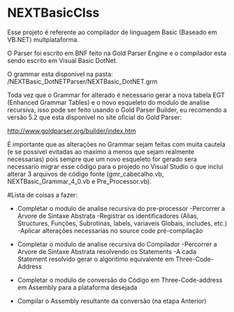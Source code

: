 # NEXTBasicClss

Esse projeto é referente ao compilador de linguagem Basic (Baseado em VB.NET) multplataforma.

O Parser foi escrito em BNF feito na Gold Parser Engine e o compilador esta sendo escrito em Visual Basic DotNet.

  O grammar esta disponivel na pasta: /NEXTBasic_DotNETParser/NEXTBasic_DotNET.grm
  
  Toda vez que o Grammar for alterado é necessario gerar a nova tabela EGT (Enhanced Grammar Tables) e o novo esqueleto do modulo de analise recursiva, isso pode ser feito usando o Gold Parser Builder, eu recomendo a versão 5.2 que esta disponivel no site oficial do Gold Parser:
  
  http://www.goldparser.org/builder/index.htm
  
  É importante que as alterações no Grammar sejam feitas com muita cautela (e se possivel evitadas ao maximo a menos que sejam realmente necessarias) pois sempre que um novo esqueleto for gerado sera necessario migrar esse código para o projedo no Visual Studio o que inclui alterar 3 arquivos de código fonte (gmr_cabecalho.vb, NEXTBasic_Grammar_4_0.vb e Pre_Processor.vb).


#Lista de coisas a fazer:

  - Completar o modulo de analise recursiva do pre-processor
    -Percorrer a Arvore de Sintaxe Abstrata
    -Registrar os identificadores (Alias, Structures, Funções, Subrotinas, labels, variaveis Globais, includes, etc.)
    -Aplicar alterações necessarias no source code pré-compilação
    
  - Completar o modulo de analise recursiva do Compilador
    -Percorrer a Arvore de Sintaxe Abstrata resolvendo os Statements
    -A cada Statement resolvido gerar o algoritimo equivalente em Three-Code-Address
  
  - Completar o modulo de conversão do Código em Three-Code-address em Assembly para a plataforma desejada
  
  - Compilar o Assembly resultante da conversão (na etapa Anterior)
    
